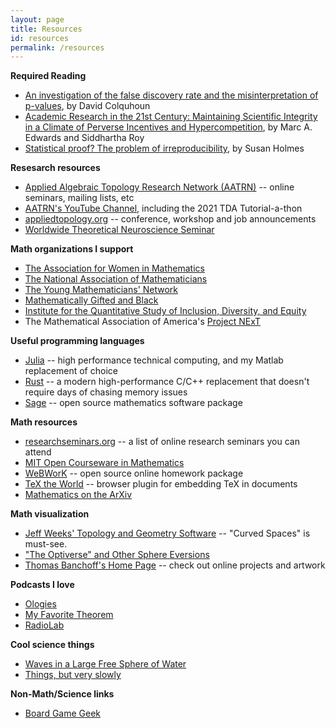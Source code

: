 ```yaml
---
layout: page
title: Resources
id: resources
permalink: /resources
---
```

  
**Required Reading**

-   [An investigation of the false discovery rate and the misinterpretation of p-values](http://rsos.royalsocietypublishing.org/content/1/3/140216#ref-1), by David Colquhoun
-   [Academic Research in the 21st Century: Maintaining Scientific Integrity in a Climate of Perverse Incentives and Hypercompetition](http://online.liebertpub.com/doi/10.1089/ees.2016.0223), by Marc A. Edwards and Siddhartha Roy
-   [Statistical proof? The problem of irreproducibility](https://www.ams.org/journals/bull/2018-55-01/S0273-0979-2017-01597-2/S0273-0979-2017-01597-2.pdf), by Susan Holmes

**Resesarch resources**

-   [Applied Algebraic Topology Research Network (AATRN)](https://topology.ima.umn.edu/) -- online seminars, mailing lists, etc
-   [AATRN's YouTube Channel](https://www.youtube.com/channel/UCYOcatH32zeOTnqjag0fNkw), including the 2021 TDA Tutorial-a-thon
-   [appliedtopology.org](http://appliedtopology.org/) -- conference, workshop and job announcements
-   [Worldwide Theoretical Neuroscience Seminar](https://www.youtube.com/channel/UCCSIveazurb4qrNIV7KV9fg)

**Math organizations I support**

-   [The Association for Women in Mathematics](http://www.awm-math.org/)
-   [The National Association of Mathematicians](https://www.nam-math.org/)
-   [The Young Mathematicians' Network](http://www.youngmath.net/)
-   [Mathematically Gifted and Black](https://mathematicallygiftedandblack.com/)
-   [Institute for the Quantitative Study of Inclusion, Diversity, and Equity](https://qsideinstitute.org/)
-   The Mathematical Association of America's [Project NExT](https://www.maa.org/programs-and-communities/professional-development/project-next)

**Useful programming languages**

-   [Julia](http://julialang.org/) -- high performance technical computing, and my Matlab replacement of choice
-   [Rust](https://www.rust-lang.org/) -- a modern high-performance C/C++ replacement that doesn't require days of chasing memory issues
-   [Sage](http://www.sagemath.org/) -- open source mathematics software package

**Math resources**

-   [researchseminars.org](https://researchseminars.org/) -- a list of online research seminars you can attend
-   [MIT Open Courseware in Mathematics](http://ocw.mit.edu/courses/mathematics/)
-   [WeBWorK](http://webwork.maa.org/moodle/) -- open source online homework package
-   [TeX the World](http://thewe.net/tex/) -- browser plugin for embedding TeX in documents
-   [Mathematics on the ArXiv](http://arxiv.org/archive//math)

**Math visualization**

-   [Jeff Weeks' Topology and Geometry Software](http://www.geometrygames.org/) -- "Curved Spaces" is must-see.
-   ["The Optiverse" and Other Sphere Eversions](http://torus.math.uiuc.edu/jms/Papers/isama/color/)
-   [Thomas Banchoff's Home Page](http://www.math.brown.edu/~banchoff/) -- check out online projects and artwork

**Podcasts I love**

-   [Ologies](https://www.alieward.com/ologies)
-   [My Favorite Theorem](https://kpknudson.com/my-favorite-theorem)
-   [RadioLab](https://www.wnycstudios.org/podcasts/radiolab/projects/podcasts)

**Cool science things**

-   [Waves in a Large Free Sphere of Water](http://www.youtube.com/watch?v=zaHLwla2WiI&feature=related)
-   [Things, but very slowly](http://www.youtube.com/watch?v=HuTc9-SMKX4)

**Non-Math/Science links**

-   [Board Game Geek](http://www.boardgamegeek.com/)